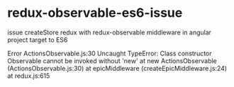 # redux-observable-es6-issue
issue createStore redux with redux-observable middleware in angular project target to ES6

Error
ActionsObservable.js:30 Uncaught TypeError: Class constructor Observable cannot be invoked without 'new'
    at new ActionsObservable (ActionsObservable.js:30)
    at epicMiddleware (createEpicMiddleware.js:24)
    at redux.js:615
